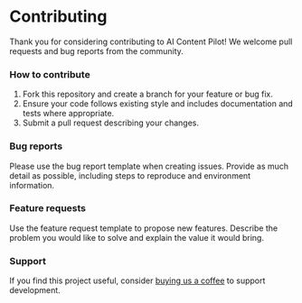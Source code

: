 # Contributing

Thank you for considering contributing to AI Content Pilot! We welcome pull requests and bug reports from the community.

### How to contribute

1. Fork this repository and create a branch for your feature or bug fix.
2. Ensure your code follows existing style and includes documentation and tests where appropriate.
3. Submit a pull request describing your changes.

### Bug reports

Please use the bug report template when creating issues. Provide as much detail as possible, including steps to reproduce and environment information.

### Feature requests

Use the feature request template to propose new features. Describe the problem you would like to solve and explain the value it would bring.

### Support

If you find this project useful, consider [buying us a coffee](https://buymeacoffee.com/aicontentpilot) to support development.
